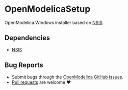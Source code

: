 # OpenModelicaSetup

OpenModelica Windows installer based on [NSIS](https://nsis.sourceforge.io/Main_Page).

## Dependencies

- [NSIS](https://nsis.sourceforge.io/Main_Page)

## Bug Reports

  - Submit bugs through the [OpenModelica GitHub issues](https://github.com/OpenModelica/OpenModelica/issues/new).
  - [Pull requests](../../pulls) are welcome ❤️
